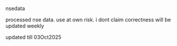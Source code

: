 nsedata

processed nse data.
use at own risk.
i dont claim correctness
will be updated weekly

updated till 03Oct2025
